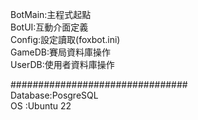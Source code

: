 BotMain:主程式起點  
BotUI:互動介面定義  
Config:設定讀取(foxbot.ini)  
GameDB:賽局資料庫操作  
UserDB:使用者資料庫操作  

################################  
Database:PosgreSQL  
OS      :Ubuntu 22   
